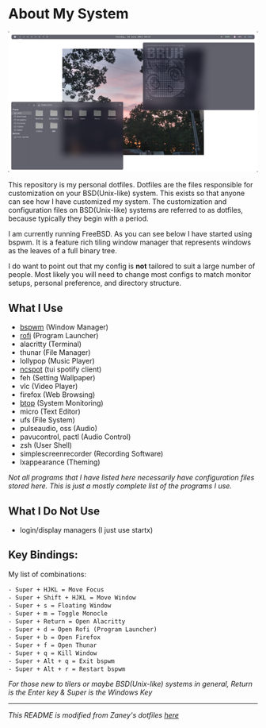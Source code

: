 # About My System
![My BSPWM Desktop](screen.png)

This repository is my personal dotfiles. Dotfiles are the files responsible for customization on your BSD(Unix-like) system. This exists so that anyone can see how I have customized my system. The customization and configuration files on BSD(Unix-like) systems are referred to as dotfiles, because typically they begin with a period.

I am currently running FreeBSD. As you can see below I have started using bspwm. It is a feature rich tiling window manager that represents windows as the leaves of a full binary tree.

I do want to point out that my config is **not** tailored to suit a large number of people. Most likely you will need to change most configs to match monitor setups, personal preference, and directory structure.

## What I Use
- [bspwm](https://github.com/baskerville/bspwm/) (Window Manager)
- [rofi](https://github.com/davatorium/rofi) (Program Launcher)
- alacritty (Terminal)
- thunar (File Manager)
- lollypop (Music Player)
- [ncspot](https://github.com/hrkfdn/ncspot) (tui spotify client)
- feh (Setting Wallpaper)
- vlc (Video Player)
- firefox (Web Browsing)
- [btop](https://github.com/aristocratos/btop) (System Monitoring)
- micro (Text Editor)
- ufs (File System)
- pulseaudio, oss (Audio)
- pavucontrol, pactl (Audio Control)
- zsh (User Shell)
- simplescreenrecorder (Recording Software)
- lxappearance (Theming)

*Not all programs that I have listed here necessarily have configuration files stored here. This is just a mostly complete list of the programs I use.*

## What I Do Not Use
- login/display managers (I just use startx)
  
## Key Bindings:

My list of combinations:

    - Super + HJKL = Move Focus
    - Super + Shift + HJKL = Move Window
    - Super + s = Floating Window
    - Super + m = Toggle Monocle
    - Super + Return = Open Alacritty
    - Super + d = Open Rofi (Program Launcher)
    - Super + b = Open Firefox
    - Super + f = Open Thunar
    - Super + q = Kill Window
    - Super + Alt + q = Exit bspwm
    - Super + Alt + r = Restart bspwm

*For those new to tilers or maybe BSD(Unix-like) systems in general, Return is the Enter key & Super is the Windows Key*

---

*This README is modified from Zaney's dotfiles [here](https://gitlab.com/Zaney/dotfiles/)*
